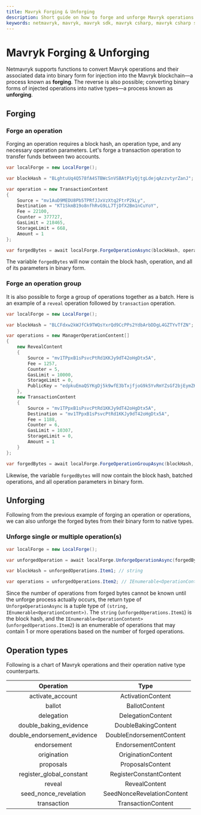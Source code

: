 ```yaml
---
title: Mavryk Forging & Unforging
description: Short guide on how to forge and unforge Mavryk operations using Netmavryk, Mavryk SDK for .NET developers.
keywords: netmavryk, mavryk, mavryk sdk, mavryk csharp, mavryk csharp sdk, blockchain, blockchain sdk, forging, unforging
---
```


# Mavryk Forging & Unforging

Netmavryk supports functions to convert Mavryk operations and their associated data into binary form for injection into the Mavryk blockchain&mdash;a process known as **forging**. The reverse is also possible; converting binary forms of injected operations into native types&mdash;a process known as **unforging**.

## Forging

### Forge an operation

Forging an operation requires a block hash, an operation type, and any necessary operation parameters. Let's forge a transaction operation to transfer funds between two accounts.

```cs
var localForge = new LocalForge();

var blockHash = "BLghtuUq4Q578fA4STBWcSnVSBAtP1yQjtgLdejqAzzvtyrZanJ";

var operation = new TransactionContent
{
    Source = "mv1AuD9MEDU8Pb5TPRfJJxVzXtq2FtrP2kLy",
    Destination = "KT1SkmB19o8nfhRvG9LL7TjDfX2Bm1nCuYoY",
    Fee = 22100,
    Counter = 377727,
    GasLimit = 218465,
    StorageLimit = 668,
    Amount = 1
};

var forgedBytes = await localForge.ForgeOperationAsync(blockHash, operationArgs);
```

The variable `forgedBytes` will now contain the block hash, operation, and all of its parameters in binary form.

### Forge an operation group

It is also possible to forge a group of operations together as a batch. Here is an example of a `reveal` operation followed by `transaction` operation.

```cs
var localForge = new LocalForge();

var blockHash = "BLCFdxw2kWJfCk9TWQsYxrQd9CcPPs2YdbArbDDgL4GZTYvTfZN";

var operations = new ManagerOperationContent[]
{
    new RevealContent
    {
        Source = "mv1TPpxB1sPsvcPtRd1KKJy9dT42oHgDtx5A",
        Fee = 1257,
        Counter = 5,
        GasLimit = 10000,
        StorageLimit = 0,
        PublicKey = "edpkuEmaQSYKgDj5k9wfE3bTxjfjoG9k5YvRmYZsGf2bjEymZKkzNn"
    },
    new TransactionContent
    {
        Source = "mv1TPpxB1sPsvcPtRd1KKJy9dT42oHgDtx5A",
        Destination = "mv1TPpxB1sPsvcPtRd1KKJy9dT42oHgDtx5A",
        Fee = 1188,
        Counter = 6,
        GasLimit = 10307,
        StorageLimit = 0,
        Amount = 1
    }
};

var forgedBytes = await localForge.ForgeOperationGroupAsync(blockHash, operations);
```

Likewise, the variable `forgedBytes` will now contain the block hash, batched operations, and all operation parameters in binary form.

## Unforging

Following from the previous example of forging an operation or operations, we can also unforge the forged bytes from their binary form to native types.

### Unforge single or multiple operation(s)

```cs
var localForge = new LocalForge();

var unforgedOperation = await localForge.UnforgeOperationAsync(forgedBytes);

var blockHash = unforgedOperations.Item1; // string

var operations = unforgedOperations.Item2; // IEnumerable<OperationContent>
```

Since the number of operations from forged bytes cannot be known until the unforge process actually occurs, the return type of `UnforgeOperationAsync` is a tuple type of `(string, IEnumerable<OperationContent>)`. The `string` (`unforgedOperations.Item1`) is the block hash, and the `IEnumerable<OperationContent>` (`unforgedOperations.Item2`) is an enumerable of operations that may contain 1 or more operations based on the number of forged operations. 

## Operation types

Following is a chart of Mavryk operations and their operation native type counterparts.

|         Operation           |            Type            |
| :-------------------------: | :------------------------: |
| activate_account            | ActivationContent          |
| ballot                      | BallotContent              |
| delegation                  | DelegationContent          |
| double_baking_evidence      | DoubleBakingContent        |
| double_endorsement_evidence | DoubleEndorsementContent   |
| endorsement                 | EndorsementContent         |
| origination                 | OriginationContent         |
| proposals                   | ProposalsContent           |
| register_global_constant    | RegisterConstantContent    |
| reveal                      | RevealContent              |
| seed_nonce_revelation       | SeedNonceRevelationContent |
| transaction                 | TransactionContent         |
